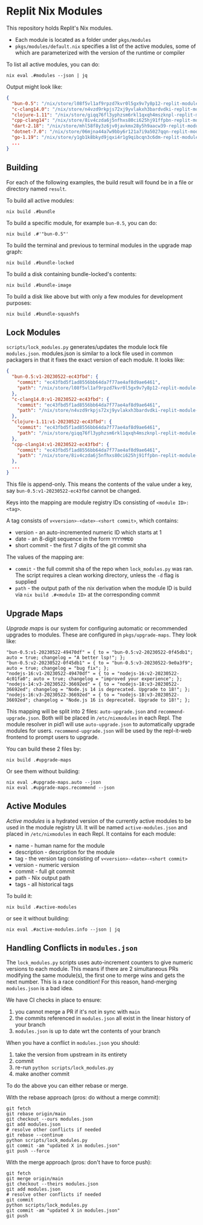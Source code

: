 # Replit Nix Modules

This repository holds Replit's Nix modules.

* Each module is located as a folder under `pkgs/modules`
* `pkgs/modules/default.nix` specifies a list of the active modules, some of which are parameterized with the version of the runtime or compiler

To list all active modules, you can do:

```
nix eval .#modules --json | jq
```
Output might look like:
```json
{
  "bun-0.5": "/nix/store/l08f5vl1af9rpzd7kvr0l5gx9v7y8p12-replit-module-bun-0.5",
  "c-clang14.0": "/nix/store/n4vzd9rkpjs72xj9yvlakxh3bardvdki-replit-module-c-clang14.0",
  "clojure-1.11": "/nix/store/giqq76fl3yphzsm6rkl1qxqh4mszknpl-replit-module-clojure-1.11",
  "cpp-clang14": "/nix/store/8iv4czda6j5nfhxs80ci625hj91ffpbn-replit-module-cpp-clang14",
  "dart-2.18": "/nix/store/mhl58f8y3z6jv0javkmx28y5h9aacw39-replit-module-dart-2.18",
  "dotnet-7.0": "/nix/store/06mjna44a7w9bby6r121a7i9a5027qqn-replit-module-dotnet-7.0",
  "go-1.19": "/nix/store/y1gb1k8bkyd9jqxi4r1g9qibcqn3c6dm-replit-module-go-1.19",
  ...
}
```


## Building

For each of the following examples, the build result will found be in a file or directory named `result`.

To build all active modules:

```
nix build .#bundle
```

To build a specific module, for example `bun-0.5`, you can do:

```
nix build .#'"bun-0.5"'
```

To build the terminal and previous to terminal modules in the upgrade map graph:

```
nix build .#bundle-locked
```

To build a disk containing bundle-locked's contents:

```
nix build .#bundle-image
```

To build a disk like above but with only a few modules for development purposes:

```
nix build .#bundle-squashfs
```

## Lock Modules

`scripts/lock_modules.py` generates/updates the module lock file `modules.json`.
modules.json is similar to a lock file used in common packagers in that it fixes
the exact version of each module. It looks like:

```json
{
  "bun-0.5:v1-20230522-ec43fbd": {
    "commit": "ec43fbd5f1ad8556bb64da7f77ae4af8d9ae6461",
    "path": "/nix/store/l08f5vl1af9rpzd7kvr0l5gx9v7y8p12-replit-module-bun-0.5"
  },
  "c-clang14.0:v1-20230522-ec43fbd": {
    "commit": "ec43fbd5f1ad8556bb64da7f77ae4af8d9ae6461",
    "path": "/nix/store/n4vzd9rkpjs72xj9yvlakxh3bardvdki-replit-module-c-clang14.0"
  },
  "clojure-1.11:v1-20230522-ec43fbd": {
    "commit": "ec43fbd5f1ad8556bb64da7f77ae4af8d9ae6461",
    "path": "/nix/store/giqq76fl3yphzsm6rkl1qxqh4mszknpl-replit-module-clojure-1.11"
  },
  "cpp-clang14:v1-20230522-ec43fbd": {
    "commit": "ec43fbd5f1ad8556bb64da7f77ae4af8d9ae6461",
    "path": "/nix/store/8iv4czda6j5nfhxs80ci625hj91ffpbn-replit-module-cpp-clang14"
  },
  ...
}
```

This file is append-only. This means the contents of the value under a key, say `bun-0.5:v1-20230522-ec43fbd`
cannot be changed.

Keys into the mapping are module registry IDs consisting of `<module ID>:<tag>`.

A tag consists of `v<version>-<date>-<short commit>`, which contains:
* version - an auto-incremented numeric ID which starts at 1
* date - an 8-digit sequence in the form `YYYYMMDD`
* short commit - the first 7 digits of the git commit sha

The values of the mapping are:
* `commit` - the full commit sha of the repo when `lock_modules.py` was ran. The script requires a clean working directory,
unless the `-d` flag is supplied
* `path` - the output path of the nix derivation when the module ID is build via `nix build .#<module ID>` at the
         corresponding commit

## Upgrade Maps

*Upgrade maps* is our system for configuring automatic or recommended upgrades to modules. These are configured in
`pkgs/upgrade-maps`. They look like:

```
"bun-0.5:v1-20230522-49470df" = { to = "bun-0.5:v2-20230522-0f45db1"; auto = true; changelog = "A better lsp!"; };
"bun-0.5:v2-20230522-0f45db1" = { to = "bun-0.5:v3-20230522-9e0a3f9"; auto = true; changelog = "bug fix"; };
"nodejs-16:v1-20230522-49470df" = { to = "nodejs-16:v2-20230522-4c01fa0"; auto = true; changelog = "improved your experience"; };
"nodejs-14:v3-20230522-36692ed" = { to = "nodejs-18:v3-20230522-36692ed"; changelog = "Node.js 14 is deprecated. Upgrade to 18!"; };
"nodejs-16:v3-20230522-36692ed" = { to = "nodejs-18:v3-20230522-36692ed"; changelog = "Node.js 16 is deprecated. Upgrade to 18!"; };
```

This mapping will be split into 2 files: `auto-upgrade.json` and `recommend-upgrade.json`. Both will be placed in
`/etc/nixmodules` in each Repl. The module resolver in pid1 will use `auto-upgrade.json` to automatically upgrade modules for users.
`recommend-upgrade.json` will be used by the repl-it-web frontend to prompt users to upgrade.

You can build these 2 files by:

```
nix build .#upgrade-maps
```

Or see them without building:

```
nix eval .#upgrade-maps.auto --json
nix eval .#upgrade-maps.recommend --json
```

## Active Modules

*Active modules* is a hydrated version of the currently active modules to be used in the module registry UI.
It will be named `active-modules.json` and placed in `/etc/nixmodules` in each Repl.
It contains for each module:
* name - human name for the module
* description - description for the module
* tag - the version tag consisting of `v<version>-<date>-<short commit>`
* version - numeric version
* commit - full git commit
* path - Nix output path
* tags - all historical tags

To build it:

```
nix build .#active-modules
```

or see it without building:

```
nix eval .#active-modules.info --json | jq
```

## Handling Conflicts in `modules.json`

The `lock_modules.py` scripts uses auto-increment counters to give numeric versions to each module. This means
if there are 2 simultaneous PRs modifying the same module(s), the first one to merge wins and gets the next number.
This is a race condition! For this reason, hand-merging `modules.json` is a bad idea.

We have CI checks in place to ensure:

1. you cannot merge a PR if it's not in sync with `main`
2. the commits referenced in `modules.json` all exist in the linear history of your branch
3. `modules.json` is up to date wrt the contents of your branch

When you have a conflict in `modules.json` you should:

1. take the version from upstream in its entirety
2. commit
3. re-run `python scripts/lock_modules.py`
4. make another commit

To do the above you can either rebase or merge.

With the rebase approach (pros: do without a merge commit):
```
git fetch
git rebase origin/main
git checkout --ours modules.json
git add modules.json
# resolve other conflicts if needed
git rebase --continue
python scripts/lock_modules.py
git commit -am "updated X in modules.json"
git push --force
```

With the merge approach (pros: don't have to force push):
```
git fetch
git merge origin/main
git checkout --theirs modules.json
git add modules.json
# resolve other conflicts if needed
git commit
python scripts/lock_modules.py
git commit -am "updated X in modules.json"
git push
```

